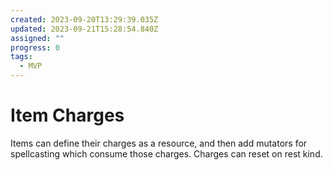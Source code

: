 ```yaml
---
created: 2023-09-20T13:29:39.035Z
updated: 2023-09-21T15:28:54.840Z
assigned: ""
progress: 0
tags:
  - MVP
---
```


# Item Charges

Items can define their charges as a resource, and then add mutators for spellcasting which consume those charges. Charges can reset on rest kind.
